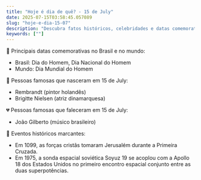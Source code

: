 ```yaml
---
title: "Hoje é dia de quê? - 15 de July"
date: 2025-07-15T03:58:45.057089
slug: "hoje-e-dia-15-07"
description: "Descubra fatos históricos, celebridades e datas comemorativas do dia 15 de July neste blog informativo."
keywords: [""]
---
```


🎉 Principais datas comemorativas no Brasil e no mundo:

- Brasil: Dia do Homem, Dia Nacional do Homem
- Mundo: Dia Mundial do Homem

🌟 Pessoas famosas que nasceram em 15 de July:
- Rembrandt (pintor holandês)
- Brigitte Nielsen (atriz dinamarquesa)

💔 Pessoas famosas que faleceram em 15 de July:
- João Gilberto (músico brasileiro)

📰 Eventos históricos marcantes:
- Em 1099, as forças cristãs tomaram Jerusalém durante a Primeira Cruzada.
- Em 1975, a sonda espacial soviética Soyuz 19 se acoplou com a Apollo 18 dos Estados Unidos no primeiro encontro espacial conjunto entre as duas superpotências.